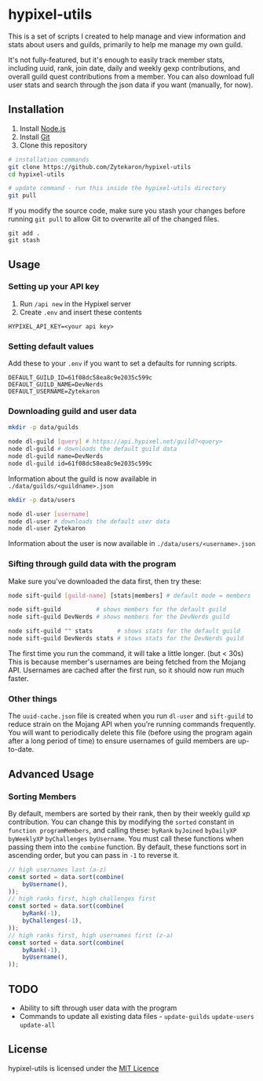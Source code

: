 # hypixel-utils

This is a set of scripts I created to help manage
and view information and stats about users and
guilds, primarily to help me manage my own guild.

It's not fully-featured, but it's enough to easily
track member stats, including uuid, rank, join date,
daily and weekly gexp contributions, and overall
guild quest contributions from a member. You can also
download full user stats and search through the json
data if you want (manually, for now).

## Installation

1. Install [Node.js](https://nodejs.org/en/download/)
2. Install [Git](https://git-scm.com/downloads)
3. Clone this repository
```sh
# installation commands
git clone https://github.com/Zytekaron/hypixel-utils
cd hypixel-utils

# update command - run this inside the hypixel-utils directory
git pull
```

If you modify the source code, make sure you stash
your changes before running `git pull` to allow Git
to overwrite all of the changed files.
```
git add .
git stash
```

## Usage

### Setting up your API key

1. Run `/api new` in the Hypixel server
2. Create `.env` and insert these contents
```
HYPIXEL_API_KEY=<your api key>
```

### Setting default values

Add these to your `.env` if you want to set
a defaults for running scripts.
```env
DEFAULT_GUILD_ID=61f08dc58ea8c9e2035c599c
DEFAULT_GUILD_NAME=DevNerds
DEFAULT_USERNAME=Zytekaron
```

### Downloading guild and user data

```sh
mkdir -p data/guilds

node dl-guild [query] # https://api.hypixel.net/guild?<query>
node dl-guild # downloads the default guild data
node dl-guild name=DevNerds
node dl-guild id=61f08dc58ea8c9e2035c599c
```
Information about the guild is now available in `./data/guilds/<guildname>.json`

```sh
mkdir -p data/users

node dl-user [username]
node dl-user # downloads the default user data
node dl-user Zytekaron
```
Information about the user is now available in `./data/users/<username>.json`


### Sifting through guild data with the program

Make sure you've downloaded the data first, then try these:
```sh
node sift-guild [guild-name] [stats|members] # default mode = members

node sift-guild          # shows members for the default guild
node sift-guild DevNerds # shows members for the DevNerds guild

node sift-guild "" stats       # shows stats for the default guild
node sift-guild DevNerds stats # stows stats for the DevNerds guild
```
The first time you run the command, it will take a little longer. (but < 30s)
This is because member's usernames are being fetched from the Mojang API.
Usernames are cached after the first run, so it should now run much faster.

### Other things

The `uuid-cache.json` file is created when you run `dl-user` and `sift-guild`
to reduce strain on the Mojang API when you're running commands frequently.
You will want to periodically delete this file (before using the program again
after a long period of time) to ensure usernames of guild members are up-to-date.

## Advanced Usage

### Sorting Members

By default, members are sorted by their rank, then by their weekly guild xp contribution.
You can change this by modifying the `sorted` constant in `function programMembers`, and
calling these: `byRank` `byJoined` `byDailyXP` `byWeeklyXP` `byChallenges` `byUsername`.
You must call these functions when passing them into the `combine` function. By default,
these functions sort in ascending order, but you can pass in `-1` to reverse it.
```js
// high usernames last (a-z)
const sorted = data.sort(combine(
    byUsername(),
));
// high ranks first, high challenges first
const sorted = data.sort(combine(
    byRank(-1),
    byChallenges(-1),
));
// high ranks first, high usernames first (z-a)
const sorted = data.sort(combine(
    byRank(-1),
    byUsername(),
));
```

## TODO

- Ability to sift through user data with the program
- Commands to update all existing data files - `update-guilds` `update-users` `update-all`

## License

hypixel-utils is licensed under the [MIT Licence](./LICENSE)
